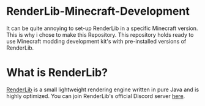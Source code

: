# RenderLib-Minecraft-Development
It can be quite annoying to set-up RenderLib in a specific Minecraft version. This is why i chose to make this Repository.
This repository holds ready to use Minecraft modding development kit's with pre-installed versions of RenderLib.

# What is RenderLib?
[RenderLib](https://gitlab.com/FriedrichS/renderlib/-/tree/polishing_fixes) is a small lightweight rendering engine written in pure Java and is highly optimized.
You can join RenderLib's official Discord server [here](https://discord.gg/44RENR4).
